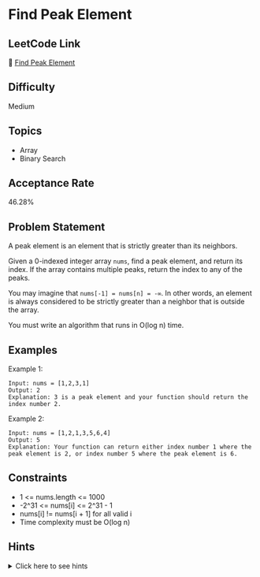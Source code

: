 # Find Peak Element

## LeetCode Link
🔗 [Find Peak Element](https://leetcode.com/problems/find-peak-element)

## Difficulty
Medium

## Topics
- Array
- Binary Search

## Acceptance Rate
46.28%

## Problem Statement
A peak element is an element that is strictly greater than its neighbors.

Given a 0-indexed integer array `nums`, find a peak element, and return its index. If the array contains multiple peaks, return the index to any of the peaks.

You may imagine that `nums[-1] = nums[n] = -∞`. In other words, an element is always considered to be strictly greater than a neighbor that is outside the array.

You must write an algorithm that runs in O(log n) time.

## Examples
Example 1:
```
Input: nums = [1,2,3,1]
Output: 2
Explanation: 3 is a peak element and your function should return the index number 2.
```

Example 2:
```
Input: nums = [1,2,1,3,5,6,4]
Output: 5
Explanation: Your function can return either index number 1 where the peak element is 2, or index number 5 where the peak element is 6.
```

## Constraints
- 1 <= nums.length <= 1000
- -2^31 <= nums[i] <= 2^31 - 1
- nums[i] != nums[i + 1] for all valid i
- Time complexity must be O(log n)

## Hints
<details>
<summary>Click here to see hints</summary>

1. Think about how binary search can be applied here.
2. Since we need O(log n) time complexity, binary search is a good candidate.
3. Consider how you can determine which half of the array contains a peak.
4. If an element is greater than its next element, a peak must exist on its left side.

</details>

